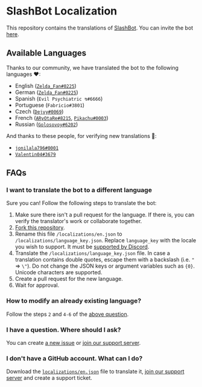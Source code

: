 # SlashBot Localization

This repository contains the translations of [SlashBot](https://top.gg/bot/788814313930096662).
You can invite the bot [here](https://discord.com/api/oauth2/authorize?client_id=788814313930096662&permissions=8&scope=bot%20applications.commands).

## Available Languages

Thanks to our community, we have translated the bot to the following languages ❤:

- English ([`Zelda_Fan#0225`](https://github.com/ZeldaFan0225))
- German ([`Zelda_Fan#0225`](https://github.com/ZeldaFan0225))
- Spanish (`Evil Psychiatric ↯#6666`)
- Portuguese (`Fabricio#3801`)
- Czech ([`Dejvy#0069`](https://github.com/Dejvy))
- French ([`ARγOtaRe#8215`](https://github.com/ARyOtaRe), [`Pikachu#0003`](https://github.com/PikaFederation))
- Russian ([`Golosovoy#6202`](https://github.com/Golosovoy))

And thanks to these people, for verifying new translations 💙:

- [`jonilala796#0001`](https://github.com/jonilala796)
- [`Valentin04#3679`](https://github.com/Valetin04)

## FAQs

### I want to translate the bot to a different language

Sure you can! Follow the following steps to translate the bot:

1. Make sure there isn't a pull request for the language. If there is, you can verify the translator's work or collaborate together.
2. [Fork this repository](https://github.com/SlashBotDiscord/i18n/fork).
3. Rename this file `/localizations/en.json` to `/localizations/language_key.json`. Replace `language_key` with the locale you wish to support. It must be [supported by Discord](https://discord.com/developers/docs/dispatch/field-values#predefined-field-values-accepted-locales).
4. Translate the `/localizations/language_key.json` file. In case a translation contains double quotes, escape them with a backslash (i.e. `"` => `\"`). Do not change the JSON keys or argument variables such as `{0}`. Unicode characters are supported.
5. Create a pull request for the new language.
6. Wait for approval.

### How to modify an already existing language?

Follow the steps `2` and `4-6` of the [above question](https://github.com/SlashBotDiscord/i18n#i-want-to-translate-the-bot-to-a-different-language).

### I have a question. Where should I ask?

You can create [a new issue](https://github.com/SlashBotDiscord/i18n/issues/new?labels=question) or [join our support server](https://discord.gg/hJGetcxCSy).

### I don't have a GitHub account. What can I do?

Download the [`localizations/en.json`](https://raw.githubusercontent.com/SlashBotDiscord/i18n/main/localizations/en.json) file to translate it, [join our support server](https://discord.gg/hJGetcxCSy) and create a support ticket.

